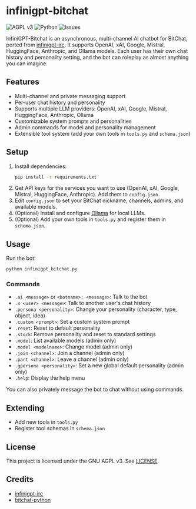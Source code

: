 # infinigpt-bitchat

![AGPL v3](https://img.shields.io/badge/license-AGPL--v3-blue)
![Python](https://img.shields.io/badge/python-3.10%2B-blue)
![Issues](https://img.shields.io/github/issues/h1ddenpr0cess20/bitchat-python)

InfiniGPT-Bitchat is an asynchronous, multi-channel AI chatbot for BitChat, ported from [infinigpt-irc](https://github.com/h1ddenpr0cess20/infinigpt-irc). It supports OpenAI, xAI, Google, Mistral, HuggingFace, Anthropic, and Ollama models. Each user has their own chat history and personality setting, and the bot can roleplay as almost anything you can imagine.

## Features
- Multi-channel and private messaging support
- Per-user chat history and personality
- Supports multiple LLM providers: OpenAI, xAI, Google, Mistral, HuggingFace, Anthropic, Ollama
- Customizable system prompts and personalities
- Admin commands for model and personality management
- Extensible tool system (add your own tools in `tools.py` and `schema.json`)

## Setup
1. Install dependencies:
   ```bash
   pip install -r requirements.txt
   ```
2. Get API keys for the services you want to use (OpenAI, xAI, Google, Mistral, HuggingFace, Anthropic). Add them to `config.json`.
3. Edit `config.json` to set your BitChat nickname, channels, admins, and available models.
4. (Optional) Install and configure [Ollama](https://ollama.com/) for local LLMs.
5. (Optional) Add your own tools in `tools.py` and register them in `schema.json`.

## Usage
Run the bot:
```bash
python infinigpt_bitchat.py
```

### Commands
- `.ai <message>` or `<botname>: <message>`: Talk to the bot
- `.x <user> <message>`: Talk to another user's chat history
- `.persona <personality>`: Change your personality (character, type, object, idea)
- `.custom <prompt>`: Set a custom system prompt
- `.reset`: Reset to default personality
- `.stock`: Remove personality and reset to standard settings
- `.model`: List available models (admin only)
- `.model <modelname>`: Change model (admin only)
- `.join <channel>`: Join a channel (admin only)
- `.part <channel>`: Leave a channel (admin only)
- `.gpersona <personality>`: Set a new global default personality (admin only)
- `.help`: Display the help menu

You can also privately message the bot to chat without using commands.

## Extending
- Add new tools in `tools.py`
- Register tool schemas in `schema.json`

## License
This project is licensed under the GNU AGPL v3. See [LICENSE](LICENSE).

## Credits
- [infinigpt-irc](https://github.com/h1ddenpr0cess20/infinigpt-irc)
- [bitchat-python](https://github.com/kaganisildak/bitchat-python)
